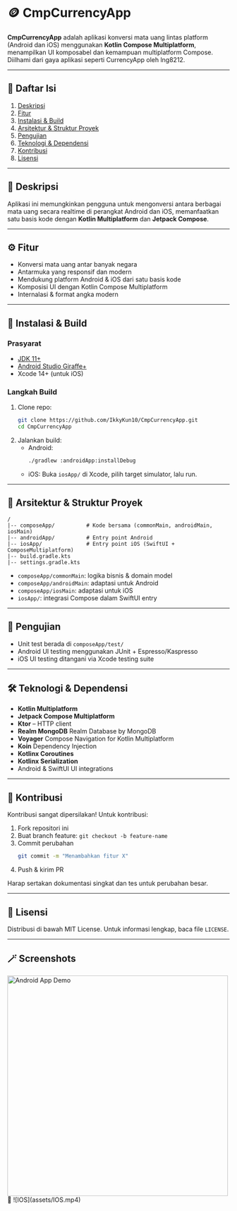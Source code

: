 # 🪙 CmpCurrencyApp

**CmpCurrencyApp** adalah aplikasi konversi mata uang lintas platform (Android dan iOS) menggunakan **Kotlin Compose Multiplatform**, menampilkan UI komposabel dan kemampuan multiplatform Compose. Diilhami dari gaya aplikasi seperti CurrencyApp oleh lng8212.

---

## 📌 Daftar Isi

1. [Deskripsi](#deskripsi)  
2. [Fitur](#fitur)  
3. [Instalasi & Build](#instalasi--build)  
4. [Arsitektur & Struktur Proyek](#arsitektur--struktur-proyek)  
5. [Pengujian](#pengujian)  
6. [Teknologi & Dependensi](#teknologi--dependensi)  
7. [Kontribusi](#kontribusi)  
8. [Lisensi](#lisensi)  

---

## 📝 Deskripsi

Aplikasi ini memungkinkan pengguna untuk mengonversi antara berbagai mata uang secara realtime di perangkat Android dan iOS, memanfaatkan satu basis kode dengan **Kotlin Multiplatform** dan **Jetpack Compose**.

---

## ⚙️ Fitur

- Konversi mata uang antar banyak negara  
- Antarmuka yang responsif dan modern  
- Mendukung platform Android & iOS dari satu basis kode  
- Komposisi UI dengan Kotlin Compose Multiplatform  
- Internalasi & format angka modern

---

## 🧩 Instalasi & Build

### Prasyarat

- [JDK 11+](https://adoptopenjdk.net/)  
- [Android Studio Giraffe+](https://developer.android.com/studio)  
- Xcode 14+ (untuk iOS)

### Langkah Build

1. Clone repo:
   ```bash
   git clone https://github.com/IkkyKun10/CmpCurrencyApp.git
   cd CmpCurrencyApp
   ```
2. Jalankan build:
   - Android:
     ```bash
     ./gradlew :androidApp:installDebug
     ```
   - iOS:
     Buka `iosApp/` di Xcode, pilih target simulator, lalu run.

---

## 📂 Arsitektur & Struktur Proyek

```
/
|-- composeApp/          # Kode bersama (commonMain, androidMain, iosMain)
|-- androidApp/          # Entry point Android
|-- iosApp/              # Entry point iOS (SwiftUI + ComposeMultiplatform)
|-- build.gradle.kts     
|-- settings.gradle.kts  
```

- `composeApp/commonMain`: logika bisnis & domain model  
- `composeApp/androidMain`: adaptasi untuk Android  
- `composeApp/iosMain`: adaptasi untuk iOS  
- `iosApp/`: integrasi Compose dalam SwiftUI entry

---

## 🧪 Pengujian

- Unit test berada di `composeApp/test/`  
- Android UI testing menggunakan JUnit + Espresso/Kaspresso  
- iOS UI testing ditangani via Xcode testing suite

---

## 🛠️ Teknologi & Dependensi

- **Kotlin Multiplatform**
- **Jetpack Compose Multiplatform**
- **Ktor** – HTTP client
- **Realm MongoDB** Realm Database by MongoDB
- **Voyager** Compose Navigation for Kotlin Multiplatform
- **Koin** Dependency Injection
- **Kotlinx Coroutines**  
- **Kotlinx Serialization**  
- Android & SwiftUI UI integrations  

---

## 🤝 Kontribusi

Kontribusi sangat dipersilakan! Untuk kontribusi:

1. Fork repositori ini  
2. Buat branch feature: `git checkout -b feature-name`  
3. Commit perubahan  
   ```bash
   git commit -m "Menambahkan fitur X"
   ```
4. Push & kirim PR

Harap sertakan dokumentasi singkat dan tes untuk perubahan besar.

---

## 📄 Lisensi

Distribusi di bawah MIT License. Untuk informasi lengkap, baca file `LICENSE`.

---

## 🪄 Screenshots

<img src="assets/Android.gif" alt="Android App Demo" width="500">
🎥 ![IOS](assets/IOS.mp4)
